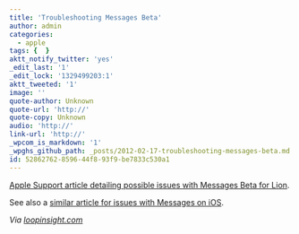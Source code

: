 ```yaml
---
title: 'Troubleshooting Messages Beta'
author: admin
categories:
  - apple
tags: {  }
aktt_notify_twitter: 'yes'
_edit_last: '1'
_edit_lock: '1329499203:1'
aktt_tweeted: '1'
image: ''
quote-author: Unknown
quote-url: 'http://'
quote-copy: Unknown
audio: 'http://'
link-url: 'http://'
_wpcom_is_markdown: '1'
_wpghs_github_path: _posts/2012-02-17-troubleshooting-messages-beta.md
id: 52862762-8596-44f8-93f9-be7833c530a1
---
```

<p><a href="http://support.apple.com/kb/TS4196">Apple Support article detailing possible issues with Messages Beta for Lion</a>.</p>
<p>See also a <a href="http://support.apple.com/kb/TS2755">similar article for issues with Messages on iOS</a>.</p>
<p><em>Via <a href="http://www.loopinsight.com/2012/02/17/troubleshooting-messages-beta/">loopinsight.com</a></em></p>
